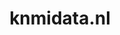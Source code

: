 ---
layout: post
title:  "knmidata.nl"
internal_url:  "/dutchgov/knmidata.nl.html"
subdomains_count: 7
all_subdomains_count: 7
urls_count: 7
ssl_rank: 0
http_rank: 69.285714285714
url_link: /data/knmidata.nl/urls.txt
all_subdomains_link: /data/knmidata.nl/all_subdomains.txt
subdomains_link: /data/knmidata.nl/subdomains.txt
categories: dutchgov
---